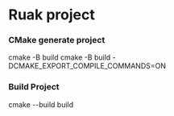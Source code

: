 # Ruak project

### CMake generate project
cmake -B build
cmake -B build -DCMAKE_EXPORT_COMPILE_COMMANDS=ON

### Build Project
cmake --build build

